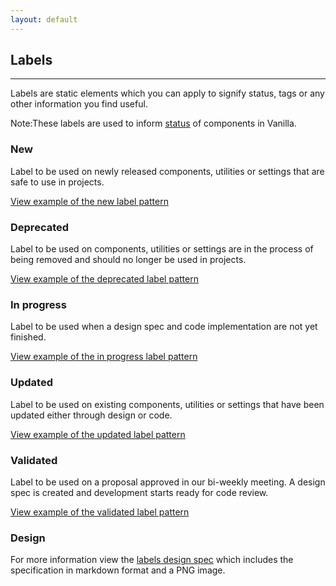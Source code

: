 ```yaml
---
layout: default
---
```


## Labels

<hr>

Labels are static elements which you can apply to signify status, tags or any other information you find useful.

<div class="p-notification--information">
  <p class="p-notification__response">
    <span class="p-notification__status">Note:</span>These labels are used to inform <a href="/component-status" class="p-notification__action">status</a> of components in Vanilla.
  </p>
</div>

### New

Label to be used on newly released components, utilities or settings that are safe to use in projects.

<a href="/examples/patterns/labels/new/"
    class="js-example">
View example of the new label pattern
</a>

### Deprecated

Label to be used on components, utilities or settings are in the process of being removed and should no longer be used in projects.

<a href="/examples/patterns/labels/deprecated/"
    class="js-example">
View example of the deprecated label pattern
</a>

### In progress

Label to be used when a design spec and code implementation are not yet finished.

<a href="/examples/patterns/labels/in-progress/"
    class="js-example">
View example of the in progress label pattern
</a>

### Updated

Label to be used on existing components, utilities or settings that have been updated either through design or code.

<a href="/examples/patterns/labels/updated/"
    class="js-example">
View example of the updated label pattern
</a>

### Validated

Label to be used on a proposal approved in our bi-weekly meeting. A design spec is created and development starts ready for code review.

<a href="/examples/patterns/labels/validated/"
    class="js-example">
View example of the validated label pattern
</a>

### Design

For more information view the [labels design spec](https://github.com/ubuntudesign/vanilla-design/tree/master/Labels) which includes the specification in markdown format and a PNG image.
